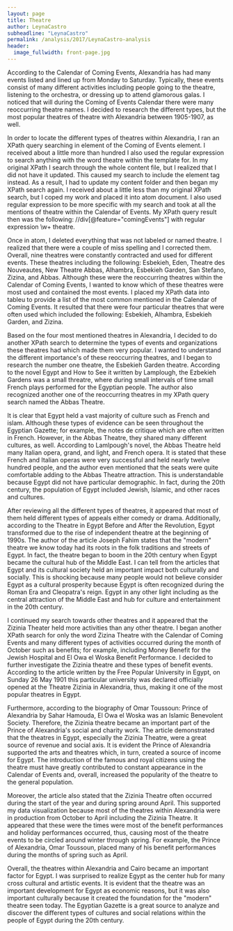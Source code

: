 ```yaml
---
layout: page
title: Theatre
author: LeynaCastro
subheadline: "LeynaCastro"
permalink: /analysis/2017/LeynaCastro-analysis
header:
  image_fullwidth: front-page.jpg
---
```

According to the Calendar of Coming Events, Alexandria has had many events listed and lined up from Monday to Saturday. Typically, these events consist of many different activities including people going to the theatre, listening to the orchestra, or dressing up to attend glamorous galas. I noticed that will during the Coming of Events Calendar there were many reoccurring theatre names. I decided to research the different types, but the most popular theatres of theatre with Alexandria between 1905-1907, as well.

In order to locate the different types of theatres within Alexandria, I ran an XPath query searching in element of the Coming of Events element. I received about a little more than hundred I also used the regular expression to search anything with the word theatre within the template for. In my original XPath I search through the whole content file, but I realized that I did not have it updated. This caused my search to include the element tag instead. As a result, I had to update my content folder and then began my XPath search again. I received about a little less than my original XPath search, but I coped my work and placed it into atom document. I also used regular expression to be more specific with my search and took at all the mentions of theatre within the Calendar of Events. My XPath query result then was the following: //div[@feature="comingEvents"] with regular expression \w+ theatre.

Once in atom, I deleted everything that was not labeled or named theatre. I realized that there were a couple of miss spelling and I corrected them. Overall, nine theatres were constantly contracted and used for different events. These theatres including the following: Esbekieh, Eden, Theatre des Nouveautes, New Theatre Abbas, Alhambra, Esbekieh Garden, San Stefano, Zizina, and Abbas. Although these were the reoccurring theatres within the Calendar of Coming Events, I wanted to know which of these theatres were most used and contained the most events. I placed my XPath data into tableu to provide a list of the most common mentioned in the Calendar of Coming Events. It resulted that there were four particular theatres that were often used which included the following: Esbekieh, Alhambra, Esbekieh Garden, and Zizina.

Based on the four most mentioned theatres in Alexandria, I decided to do another XPath search to determine the types of events and organizations these theatres had which made them very popular. I wanted to understand the different importance's of these reoccurring theatres, and I began to research the number one theatre, the Esbekieh Garden theatre. According to the novel Egypt and How to See it written by Lamplough, the Ezbekieh Gardens was a small threatre, where during small intervals of time small French plays performed for the Egyptian people. The author also recognized another one of the reoccurring theatres in my XPath query search named the Abbas Theatre.

It is clear that Egypt held a vast majority of culture such as French and islam. Although these types of evidence can be seen throughout the Egyptian Gazette; for example, the notes de critique which are often written in French. However, in the Abbas Theatre, they shared many different cultures, as well. According to Lamlpough's novel, the Abbas Theatre held many Italian opera, grand, and light, and French opera. It is stated that these French and Italian operas were very successful and held nearly twelve hundred people, and the author even mentioned that the seats were quite comfortable adding to the Abbas Theatre attraction. This is understandable because Egypt did not have particular demographic. In fact, during the 20th century, the population of Egypt included Jewish, Islamic, and other races and cultures.

After reviewing all the different types of theatres, it appeared that most of them held different types of appeals either comedy or drama. Additionally, according to the Theatre in Egypt Before and After the Revolution, Egypt transformed due to the rise of independent theatre at the beginning of 1990s. The author of the article Joseph Fahim states that the "modern" theatre we know today had its roots in the folk traditions and streets of Egypt. In fact, the theatre began to boom in the 20th century when Egypt became the cultural hub of the Middle East. I can tell from the articles that Egypt and its cultural society held an important impact both culturally and socially. This is shocking because many people would not believe consider Egypt as a cultural prosperity because Egypt is often recognized during the Roman Era and Cleopatra's reign. Egypt in any other light including as the central attraction of the Middle East and hub for culture and entertainment in the 20th century.

I continued my search towards other theatres and it appeared that the Zizinia Theater held more activities than any other theatre. I began another XPath search for only the word Zizina Theatre with the Calendar of Coming Events and many different types of activities occurred during the month of October such as benefits; for example, including Money Benefit for the Jewish Hospital and El Owa el Woska Benefit Performance. I decided to further investigate the Zizinia theatre and these types of benefit events. According to the article written by the Free Popular University in Egypt, on Sunday 26 May 1901 this particular university was declared officially opened at the Theatre Zizinia in Alexandria, thus, making it one of the most popular theatres in Egypt.

Furthermore, according to the biography of Omar Toussoun: Prince of Alexandria by Sahar Hamouda, El Owa el Woska was an Islamic Benevolent Society. Therefore, the Zizinia theatre became an important part of the Prince of Alexandria's social and charity work. The article demonstrated that the theatres in Egypt, especially the Zizinia Theatre, were a great source of revenue and social axis. It is evident the Prince of Alexandria supported the arts and theatres which, in turn, created a source of income for Egypt. The introduction of the famous and royal citizens using the theatre must have greatly contributed to constant appearance in the Calendar of Events and, overall, increased the popularity of the theatre to the general population.

Moreover, the article also stated that the Zizinia Theatre often occurred during the start of the year and during spring around April. This supported my data visualization because most of the theatres within Alexandria were in production from October to April including the Zizinia Theatre. It appeared that these were the times were most of the benefit performances and holiday performances occurred, thus, causing most of the theatre events to be circled around winter through spring. For example, the Prince of Alexandria, Omar Toussoun, placed many of his benefit performances during the months of spring such as April.

Overall, the theatres within Alexandria and Cairo became an important factor for Egypt. I was surprised to realize Egypt as the center hub for many cross cultural and artistic events. It is evident that the theatre was an important development for Egypt as economic reasons, but it was also important culturally because it created the foundation for the "modern" theatre seen today. The Egyptian Gazette is a great source to analyze and discover the different types of cultures and social relations within the people of Egypt during the 20th century.
